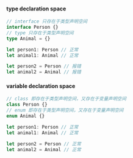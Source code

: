 #### type declaration space

```typescript
// interface 只存在于类型声明空间
interface Person {}
// type 只存在于类型声明空间
type Animal = {}

let person1: Person // 正常
let animal1: Animal // 正常

let person2 = Person // 报错
let animal2 = Animal // 报错
```

#### variable declaration space

```typescript
// class 即存在于类型声明空间，又存在于变量声明空间
class Person {}
// enum 即存在于类型声明空间，又存在于变量声明空间
enum Animal {}

let person1: Person // 正常
let animal1: Animal // 正常

let person2 = Person // 正常
let animal2 = Animal // 正常
```
